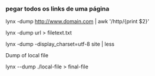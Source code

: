 ### pegar todos os links de uma página

lynx -dump http://www.domain.com | awk '/http/{print $2}'

lynx -dump url > filetext.txt

lynx -dump -display_charset=utf-8 site | less


Dump of local file

  lynx --dump ./local-file > final-file
